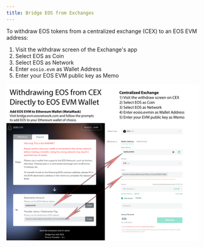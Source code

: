 ```yaml
---
title: Bridge EOS from Exchanges
---
```


To withdraw EOS tokens from a centralized exchange (CEX) to an EOS EVM address:

1. Visit the withdraw screen of the Exchange's app
2. Select EOS as Coin
3. Select EOS as Network
4. Enter `eosio.evm` as Wallet Address
5. Enter your EOS EVM public key as Memo

![EOS EVM Token Flow](/images/EOS-EVM_withdraw_from_CEX_to_wallet.png)
